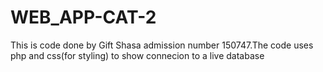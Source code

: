 # WEB_APP-CAT-2

This is code done by Gift Shasa admission number 150747.The code uses php and css(for styling) to show connecion to a live database
